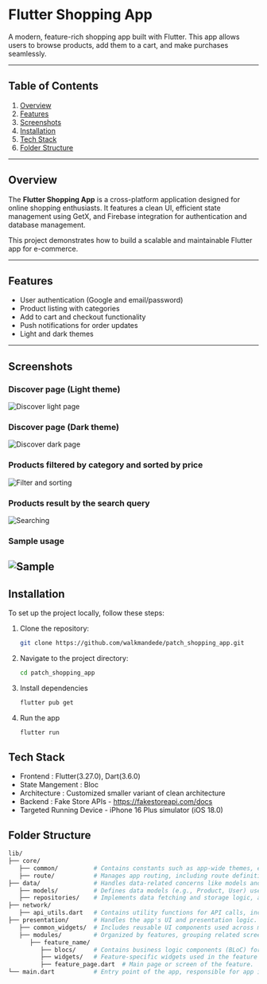 # Flutter Shopping App

A modern, feature-rich shopping app built with Flutter. This app allows users to browse products, add them to a cart, and make purchases seamlessly.

---

## Table of Contents

1. [Overview](#overview)
2. [Features](#features)
3. [Screenshots](#screenshots)
4. [Installation](#installation)
6. [Tech Stack](#tech-stack)
7. [Folder Structure](#folder-structure)

---

## Overview

The **Flutter Shopping App** is a cross-platform application designed for online shopping enthusiasts. It features a clean UI, efficient state management using GetX, and Firebase integration for authentication and database management.

This project demonstrates how to build a scalable and maintainable Flutter app for e-commerce.

---

## Features

- User authentication (Google and email/password)
- Product listing with categories
- Add to cart and checkout functionality
- Push notifications for order updates
- Light and dark themes

---

## Screenshots

### Discover page (Light theme)
![Discover light page](assets/images/ss_1.png)

### Discover page (Dark theme)
![Discover dark page](assets/images/ss_4.png)

### Products filtered by category and sorted by price
![Filter and sorting](assets/images/ss_2.png)

### Products result by the search query
![Searching](assets/images/ss_3.png)

### Sample usage
![Sample](assets/images/ss_final.gif)
---

## Installation

To set up the project locally, follow these steps:

1. Clone the repository:
   ```bash
   git clone https://github.com/walkmandede/patch_shopping_app.git

2. Navigate to the project directory:
   ```bash
   cd patch_shopping_app

3. Install dependencies
   ```bash
   flutter pub get

4. Run the app
   ```bash
   flutter run

## Tech Stack

- Frontend : Flutter(3.27.0), Dart(3.6.0)
- State Mangement : Bloc
- Architecture : Customized smaller variant of clean architecture
- Backend : Fake Store APIs - https://fakestoreapi.com/docs
- Targeted Running Device - iPhone 16 Plus simulator (iOS 18.0)

## Folder Structure
```bash
lib/
├── core/ 
   ├── common/          # Contains constants such as app-wide themes, enumerations, and extensions.
   ├── route/           # Manages app routing, including route definitions and navigation logic.
├── data/               # Handles data-related concerns like models and repositories.
   ├── models/          # Defines data models (e.g., Product, User) used throughout the app.
   ├── repositories/    # Implements data fetching and storage logic, acting as a bridge between UI and APIs.
├── network/           
   ├── api_utils.dart   # Contains utility functions for API calls, including HTTP client setup and request handling.
├── presentation/       # Handles the app's UI and presentation logic.
   ├── common_widgets/  # Includes reusable UI components used across multiple screens.
   ├── modules/         # Organized by features, grouping related screens, blocs, and widgets.
      ├── feature_name/
         ├── blocs/     # Contains business logic components (BLoC) for state management in the feature.
         ├── widgets/   # Feature-specific widgets used in the feature's UI.
         ├── feature_page.dart  # Main page or screen of the feature.
└── main.dart           # Entry point of the app, responsible for app initialization and bootstrapping.
